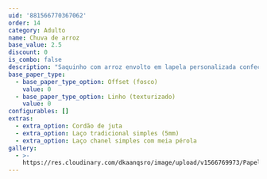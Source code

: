 ```yaml
---
uid: '881566770367062'
order: 14
category: Adulto
name: Chuva de arroz
base_value: 2.5
discount: 0
is_combo: false
description: "Saquinho com arroz envolto em lapela personalizada confeccionada em papel 180g. Acabamento com grampo.\r Tamanho 9cm x 9cm."
base_paper_type:
  - base_paper_type_option: Offset (fosco)
    value: 0
  - base_paper_type_option: Linho (texturizado)
    value: 0
configurables: []
extras:
  - extra_option: Cordão de juta
  - extra_option: Laço tradicional simples (5mm)
  - extra_option: Laço chanel simples com meia pérola
gallery:
  - >-
    https://res.cloudinary.com/dkaanqsro/image/upload/v1566769973/Papelaria%20adulto/Chuva_de_arroz_1_gxodsp.jpg
---
```


